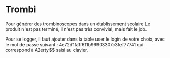 # Trombi
Pour générer des trombinoscopes dans un établissement scolaire
Le produit n'est pas terminé, il n'est pas très convivial, mais fait le job.

Pour se logger, il faut ajouter dans la table user le login de votre choix, avec le mot de passe suivant : 4e72d1fa1f611b96903307c3fef77741
qui correspond à A2erty$$ saisi au clavier.
